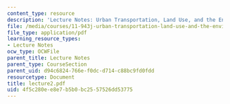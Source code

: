 ```yaml
---
content_type: resource
description: 'Lecture Notes: Urban Transportation, Land Use, and the Environment'
file: /media/courses/11-943j-urban-transportation-land-use-and-the-environment-spring-2002/4f5c280ee8e7b5b0bc2557526dd53775_lecture2.pdf
file_type: application/pdf
learning_resource_types:
- Lecture Notes
ocw_type: OCWFile
parent_title: Lecture Notes
parent_type: CourseSection
parent_uid: d94c6824-766e-f0dc-d714-c88bc9fd0fdd
resourcetype: Document
title: lecture2.pdf
uid: 4f5c280e-e8e7-b5b0-bc25-57526dd53775
---
```

